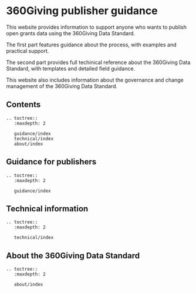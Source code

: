 # 360Giving publisher guidance
This website provides information to support anyone who wants to publish open grants data using the 360Giving Data Standard.

The first part features guidance about the process, with examples and practical support.

The second part provides full techinical reference about the 360Giving Data Standard, with templates and detailed field guidance.

This website also includes information about the governance and change management of the 360Giving Data Standard.

## Contents

```eval_rst
.. toctree::
   :maxdepth: 2
   
   guidance/index
   technical/index
   about/index

```

## Guidance for publishers

```eval_rst
.. toctree::
   :maxdepth: 2
   
   guidance/index

```

## Technical information
   
```eval_rst
.. toctree::
   :maxdepth: 2
   
   technical/index

```

## About the 360Giving Data Standard

```eval_rst
.. toctree::
   :maxdepth: 2

   about/index

```
